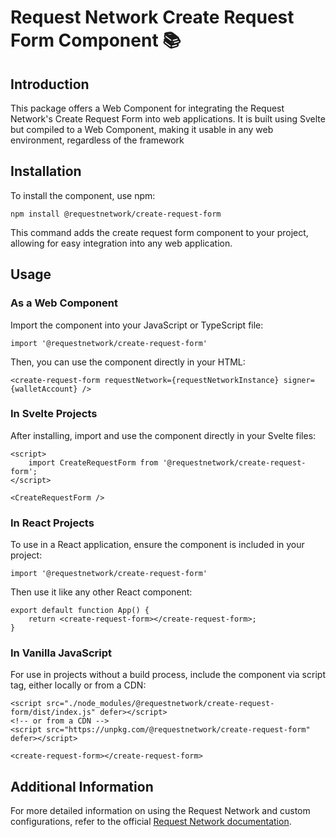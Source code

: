 # Request Network Create Request Form Component 📚

## Introduction

This package offers a Web Component for integrating the Request Network's Create Request Form into web applications. It is built using Svelte but compiled to a Web Component, making it usable in any web environment, regardless of the framework

## Installation

To install the component, use npm:

```console
npm install @requestnetwork/create-request-form
```

This command adds the create request form component to your project, allowing for easy integration into any web application.

## Usage

### As a Web Component

Import the component into your JavaScript or TypeScript file:

`import '@requestnetwork/create-request-form'`

Then, you can use the component directly in your HTML:

```console
<create-request-form requestNetwork={requestNetworkInstance} signer={walletAccount} />
```

### In Svelte Projects

After installing, import and use the component directly in your Svelte files:

```console
<script>
    import CreateRequestForm from '@requestnetwork/create-request-form';
</script>

<CreateRequestForm />
```

### In React Projects

To use in a React application, ensure the component is included in your project:

`import '@requestnetwork/create-request-form'`

Then use it like any other React component:

```console
export default function App() {
    return <create-request-form></create-request-form>;
}
```

### In Vanilla JavaScript

For use in projects without a build process, include the component via script tag, either locally or from a CDN:

```console
<script src="./node_modules/@requestnetwork/create-request-form/dist/index.js" defer></script>
<!-- or from a CDN -->
<script src="https://unpkg.com/@requestnetwork/create-request-form" defer></script>

<create-request-form></create-request-form>
```

## Additional Information

For more detailed information on using the Request Network and custom configurations, refer to the official [Request Network documentation](https://docs.request.network/).
